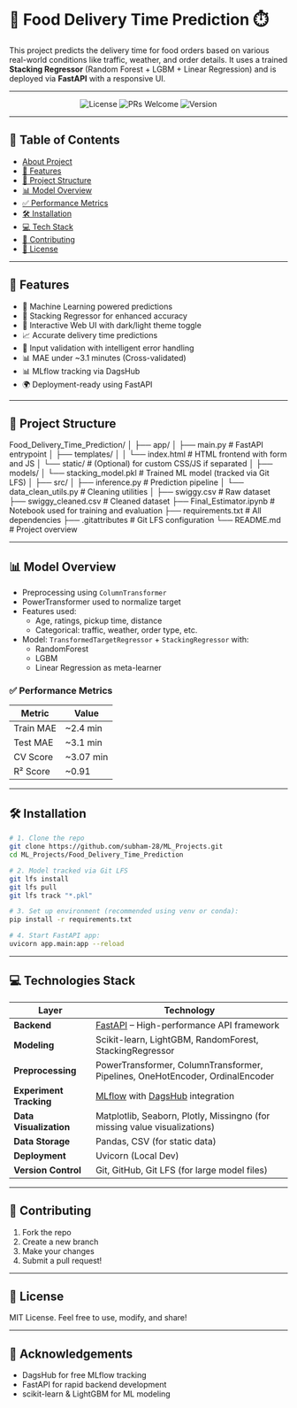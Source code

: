 # 🍔 Food Delivery Time Prediction ⏱️

This project predicts the delivery time for food orders based on various real-world conditions like traffic, weather, and order details. It uses a trained **Stacking Regressor** (Random Forest + LGBM + Linear Regression) and is deployed via **FastAPI** with a responsive UI.

---

<p align="center">
  <img src="https://img.shields.io/badge/license-MIT-blue.svg" alt="License">
  <img src="https://img.shields.io/badge/PRs-welcome-brightgreen.svg" alt="PRs Welcome">
  <img src="https://img.shields.io/badge/version-1.0.0-blue.svg" alt="Version">
  </p>

---

## 📖 Table of Contents

- [About Project](#-about-project)
- [🚀 Features](#-features)
- [📁 Project Structure](#-project-structure)
- [📊 Model Overview](#-model-overview)
- [✅ Performance Metrics](#-performance-metrics)
- [🛠️ Installation](#️-installation)
- [💻 Tech Stack](#️-tech-stack)
- [🤝 Contributing](#-contributing)
- [📜 License](#-license)

---

## 🚀 Features

- 🧠 Machine Learning powered predictions
- 🧩 Stacking Regressor for enhanced accuracy
- 🔎 Interactive Web UI with dark/light theme toggle
- 📈 Accurate delivery time predictions
- 🧪 Input validation with intelligent error handling
- 📊 MAE under ~3.1 minutes (Cross-validated)
- 📊 MLflow tracking via DagsHub
- 🌍 Deployment-ready using FastAPI

---

## 📁 Project Structure

Food_Delivery_Time_Prediction/
│
├── app/
│ ├── main.py # FastAPI entrypoint
│ ├── templates/
│ │ └── index.html # HTML frontend with form and JS
│ └── static/ # (Optional) for custom CSS/JS if separated
│
├── models/
│ └── stacking_model.pkl # Trained ML model (tracked via Git LFS)
│
├── src/
│ ├── inference.py # Prediction pipeline
│ └── data_clean_utils.py # Cleaning utilities
│
├── swiggy.csv # Raw dataset
├── swiggy_cleaned.csv # Cleaned dataset
├── Final_Estimator.ipynb # Notebook used for training and evaluation
├── requirements.txt # All dependencies
├── .gitattributes # Git LFS configuration
└── README.md # Project overview


---

## 📊 Model Overview

- Preprocessing using `ColumnTransformer`
- PowerTransformer used to normalize target
- Features used: 
  - Age, ratings, pickup time, distance
  - Categorical: traffic, weather, order type, etc.
- Model: `TransformedTargetRegressor` + `StackingRegressor` with:
  - RandomForest
  - LGBM
  - Linear Regression as meta-learner

### ✅ Performance Metrics

| Metric       | Value     |
|--------------|-----------|
| Train MAE    | ~2.4 min  |
| Test MAE     | ~3.1 min  |
| CV Score     | ~3.07 min |
| R² Score     | ~0.91     |

---

## 🛠️ Installation

```bash
# 1. Clone the repo
git clone https://github.com/subham-28/ML_Projects.git
cd ML_Projects/Food_Delivery_Time_Prediction

# 2. Model tracked via Git LFS
git lfs install
git lfs pull
git lfs track "*.pkl"

# 3. Set up environment (recommended using venv or conda):
pip install -r requirements.txt

# 4. Start FastAPI app:
uvicorn app.main:app --reload
```

---

## 💻 Technologies Stack

| Layer            | Technology                               |
|------------------|------------------------------------------|
| **Backend**  | [FastAPI](https://fastapi.tiangolo.com/) – High-performance API framework |
| **Modeling** | Scikit-learn, LightGBM, RandomForest, StackingRegressor           |
| **Preprocessing** | PowerTransformer, ColumnTransformer, Pipelines, OneHotEncoder, OrdinalEncoder |
| **Experiment Tracking** | [MLflow](https://mlflow.org/) with [DagsHub](https://dagshub.com/) integration |
| **Data Visualization** | Matplotlib, Seaborn, Plotly, Missingno (for missing value visualizations)      |
| **Data Storage** | Pandas, CSV (for static data)|
| **Deployment** | Uvicorn (Local Dev)     |
| **Version Control** | Git, GitHub, Git LFS (for large model files)               |

---

## 🤝 Contributing

1. Fork the repo
2. Create a new branch
3. Make your changes
4. Submit a pull request!

---

## 📜 License
MIT License. Feel free to use, modify, and share!

---

## 🙌 Acknowledgements
* DagsHub for free MLflow tracking
* FastAPI for rapid backend development
* scikit-learn & LightGBM for ML modeling
